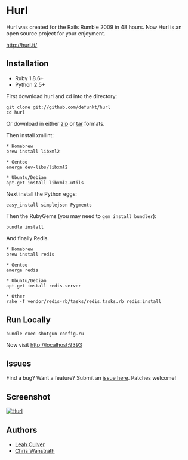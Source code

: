 Hurl
====

Hurl was created for the Rails Rumble 2009 in 48 hours.
Now Hurl is an open source project for your enjoyment.

<http://hurl.it/>


Installation
------------

* Ruby 1.8.6+
* Python 2.5+

First download hurl and cd into the directory:

    git clone git://github.com/defunkt/hurl
    cd hurl

Or download in either
[zip](http://github.com/defunkt/hurl/zipball/master) or
[tar](http://github.com/defunkt/hurl/tarball/master) formats.

Then install xmllint:

    * Homebrew
    brew install libxml2

    * Gentoo
    emerge dev-libs/libxml2

    * Ubuntu/Debian
    apt-get install libxml2-utils

Next install the Python eggs:

    easy_install simplejson Pygments

Then the RubyGems (you may need to `gem install bundler`):

    bundle install

And finally Redis.

    * Homebrew
    brew install redis

    * Gentoo
    emerge redis

    * Ubuntu/Debian
    apt-get install redis-server

    * Other
    rake -f vendor/redis-rb/tasks/redis.tasks.rb redis:install


Run Locally
-----------

    bundle exec shotgun config.ru

Now visit <http://localhost:9393>


Issues
------

Find a bug? Want a feature? Submit an [issue
here](http://github.com/defunkt/hurl/issues). Patches welcome!


Screenshot
----------

[![Hurl](http://img.skitch.com/20091020-xtiqtj4eajuxs43iu5h3be7upj.png)](http://hurl.it)


Authors
-------

* [Leah Culver][2]
* [Chris Wanstrath][3]


[1]: http://r09.railsrumble.com/
[2]: http://github.com/leah
[3]: http://github.com/defunkt
[4]: http://github.com/rtomayko/shotgun
